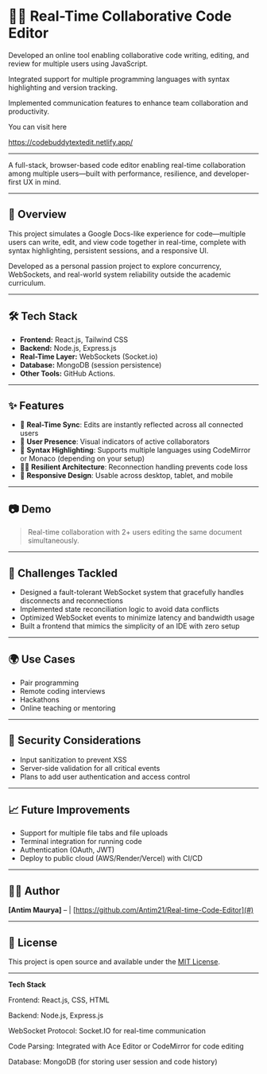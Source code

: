 # 🧑‍💻 Real-Time Collaborative Code Editor

Developed an online tool enabling collaborative code writing, editing, and review for multiple users using JavaScript. 

Integrated support for multiple programming languages with syntax highlighting and version tracking.  

Implemented communication features to enhance team collaboration and productivity.    

You can visit here   
      
https://codebuddytextedit.netlify.app/
 

---


A full-stack, browser-based code editor enabling real-time collaboration among multiple users—built with performance, resilience, and developer-first UX in mind.

---

## 🚀 Overview
This project simulates a Google Docs-like experience for code—multiple users can write, edit, and view code together in real-time, complete with syntax highlighting, persistent sessions, and a responsive UI.

Developed as a personal passion project to explore concurrency, WebSockets, and real-world system reliability outside the academic curriculum.

---

## 🛠️ Tech Stack
- **Frontend:** React.js, Tailwind CSS
- **Backend:** Node.js, Express.js
- **Real-Time Layer:** WebSockets (Socket.io)
- **Database:** MongoDB (session persistence)
- **Other Tools:** GitHub Actions. 

---

## ✨ Features
- 🔁 **Real-Time Sync**: Edits are instantly reflected across all connected users  
- 🧠 **User Presence**: Visual indicators of active collaborators  
- 🎨 **Syntax Highlighting**: Supports multiple languages using CodeMirror or Monaco (depending on your setup)  
- 🧘‍♀️ **Resilient Architecture**: Reconnection handling prevents code loss  
- 📱 **Responsive Design**: Usable across desktop, tablet, and mobile  

---

## 📷 Demo

> Real-time collaboration with 2+ users editing the same document simultaneously.

---

## 🧪 Challenges Tackled
- Designed a fault-tolerant WebSocket system that gracefully handles disconnects and reconnections  
- Implemented state reconciliation logic to avoid data conflicts  
- Optimized WebSocket events to minimize latency and bandwidth usage  
- Built a frontend that mimics the simplicity of an IDE with zero setup

---

## 🌍 Use Cases
- Pair programming
- Remote coding interviews
- Hackathons
- Online teaching or mentoring

---

## 🔐 Security Considerations
- Input sanitization to prevent XSS  
- Server-side validation for all critical events  
- Plans to add user authentication and access control

---

## 📈 Future Improvements
- Support for multiple file tabs and file uploads  
- Terminal integration for running code  
- Authentication (OAuth, JWT)  
- Deploy to public cloud (AWS/Render/Vercel) with CI/CD

---

## 👨‍💻 Author
**[Antim Maurya]** – | [https://github.com/Antim21/Real-time-Code-Editor](#)

---

## 📄 License
This project is open source and available under the [MIT License](LICENSE).

---


**Tech Stack**

Frontend: React.js, CSS, HTML

Backend: Node.js, Express.js

WebSocket Protocol: Socket.IO for real-time communication

Code Parsing: Integrated with Ace Editor or CodeMirror for code editing

Database: MongoDB (for storing user session and code history)
